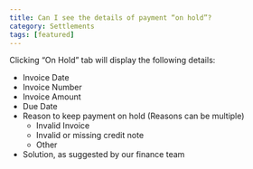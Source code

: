 ```yaml
---
title: Can I see the details of payment “on hold”?
category: Settlements
tags: [featured]
---
```

Clicking “On Hold” tab will display the following details:
- Invoice Date
- Invoice Number
- Invoice Amount
- Due Date
- Reason to keep payment on hold (Reasons can be multiple) 
    - Invalid Invoice
    - Invalid or missing credit note
    - Other
- Solution, as suggested by our finance team
